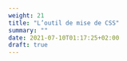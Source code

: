 ```yaml
---
weight: 21
title: "L’outil de mise de CSS"
summary: ""
date: 2021-07-10T01:17:25+02:00
draft: true
---
```

